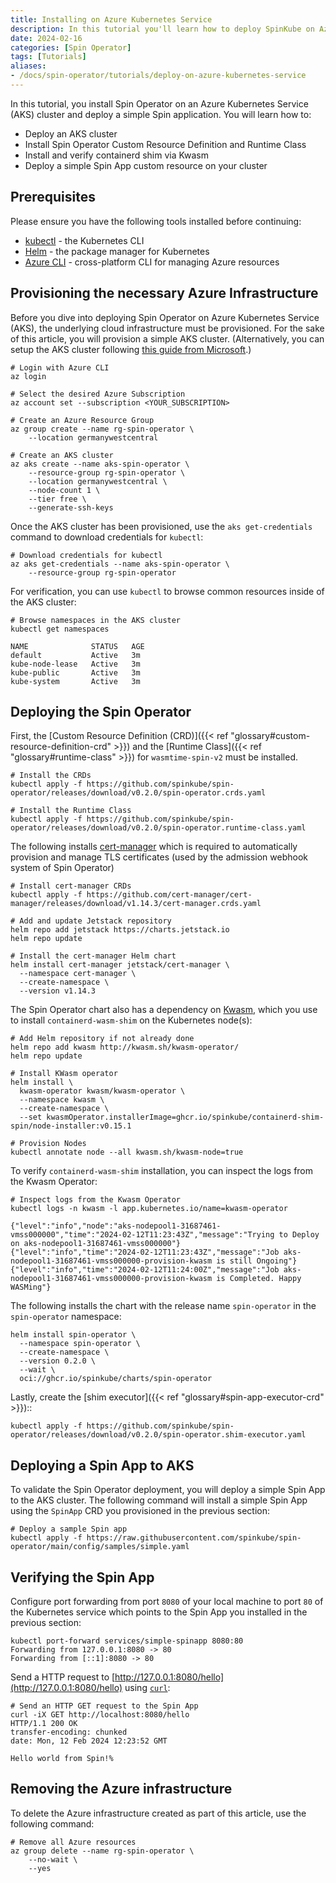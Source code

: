 ```yaml
---
title: Installing on Azure Kubernetes Service
description: In this tutorial you'll learn how to deploy SpinKube on Azure Kubernetes Service (AKS).
date: 2024-02-16
categories: [Spin Operator]
tags: [Tutorials]
aliases:
- /docs/spin-operator/tutorials/deploy-on-azure-kubernetes-service
---
```


In this tutorial, you install Spin Operator on an Azure Kubernetes Service (AKS) cluster and deploy a simple Spin application. You will learn how to:

- Deploy an AKS cluster
- Install Spin Operator Custom Resource Definition and Runtime Class
- Install and verify containerd shim via Kwasm
- Deploy a simple Spin App custom resource on your cluster

<!-- TODO: To learn more about any of these concepts, please visit the [Spin Operator Conceptual article](link-to-concept-article). -->

## Prerequisites

Please ensure you have the following tools installed before continuing:

- [kubectl](https://kubernetes.io/docs/tasks/tools/) - the Kubernetes CLI
- [Helm](https://helm.sh) - the package manager for Kubernetes
- [Azure CLI](https://learn.microsoft.com/en-us/cli/azure/install-azure-cli) - cross-platform CLI for managing Azure resources

## Provisioning the necessary Azure Infrastructure

Before you dive into deploying Spin Operator on Azure Kubernetes Service (AKS), the underlying cloud infrastructure must be provisioned. For the sake of this article, you will provision a simple AKS cluster. (Alternatively, you can setup the AKS cluster following [this guide from Microsoft](https://learn.microsoft.com/en-us/azure/aks/tutorial-kubernetes-deploy-cluster?tabs=azure-cli).)

```shell
# Login with Azure CLI
az login

# Select the desired Azure Subscription
az account set --subscription <YOUR_SUBSCRIPTION>

# Create an Azure Resource Group
az group create --name rg-spin-operator \
    --location germanywestcentral

# Create an AKS cluster
az aks create --name aks-spin-operator \
    --resource-group rg-spin-operator \
    --location germanywestcentral \
    --node-count 1 \
    --tier free \
    --generate-ssh-keys
```

Once the AKS cluster has been provisioned, use the `aks get-credentials` command to download credentials for `kubectl`:

```shell
# Download credentials for kubectl
az aks get-credentials --name aks-spin-operator \
    --resource-group rg-spin-operator
```

For verification, you can use `kubectl` to browse common resources inside of the AKS cluster:

```shell
# Browse namespaces in the AKS cluster
kubectl get namespaces

NAME              STATUS   AGE
default           Active   3m
kube-node-lease   Active   3m
kube-public       Active   3m
kube-system       Active   3m
```

## Deploying the Spin Operator

First, the [Custom Resource Definition (CRD)]({{< ref "glossary#custom-resource-definition-crd" >}}) and the [Runtime Class]({{< ref "glossary#runtime-class" >}}) for `wasmtime-spin-v2` must be installed.

```shell
# Install the CRDs
kubectl apply -f https://github.com/spinkube/spin-operator/releases/download/v0.2.0/spin-operator.crds.yaml

# Install the Runtime Class
kubectl apply -f https://github.com/spinkube/spin-operator/releases/download/v0.2.0/spin-operator.runtime-class.yaml
```

The following installs [cert-manager](https://github.com/cert-manager/cert-manager) which is required to automatically provision and manage TLS certificates (used by the admission webhook system of Spin Operator)

```shell
# Install cert-manager CRDs
kubectl apply -f https://github.com/cert-manager/cert-manager/releases/download/v1.14.3/cert-manager.crds.yaml

# Add and update Jetstack repository
helm repo add jetstack https://charts.jetstack.io
helm repo update

# Install the cert-manager Helm chart
helm install cert-manager jetstack/cert-manager \
  --namespace cert-manager \
  --create-namespace \
  --version v1.14.3
```

The Spin Operator chart also has a dependency on [Kwasm](https://kwasm.sh/), which you use to install `containerd-wasm-shim` on the Kubernetes node(s):

<!-- TODO: When we have a node-installer img published from spinkube/containerd-shim-spin, we'll update the helm install step below to --set with that override.
-->

```shell
# Add Helm repository if not already done
helm repo add kwasm http://kwasm.sh/kwasm-operator/
helm repo update

# Install KWasm operator
helm install \
  kwasm-operator kwasm/kwasm-operator \
  --namespace kwasm \
  --create-namespace \
  --set kwasmOperator.installerImage=ghcr.io/spinkube/containerd-shim-spin/node-installer:v0.15.1

# Provision Nodes
kubectl annotate node --all kwasm.sh/kwasm-node=true
```
To verify `containerd-wasm-shim` installation, you can inspect the logs from the Kwasm Operator:

```shell
# Inspect logs from the Kwasm Operator
kubectl logs -n kwasm -l app.kubernetes.io/name=kwasm-operator

{"level":"info","node":"aks-nodepool1-31687461-vmss000000","time":"2024-02-12T11:23:43Z","message":"Trying to Deploy on aks-nodepool1-31687461-vmss000000"}
{"level":"info","time":"2024-02-12T11:23:43Z","message":"Job aks-nodepool1-31687461-vmss000000-provision-kwasm is still Ongoing"}
{"level":"info","time":"2024-02-12T11:24:00Z","message":"Job aks-nodepool1-31687461-vmss000000-provision-kwasm is Completed. Happy WASMing"}
```

The following installs the chart with the release name `spin-operator` in the `spin-operator` namespace:

```shell
helm install spin-operator \
  --namespace spin-operator \
  --create-namespace \
  --version 0.2.0 \
  --wait \
  oci://ghcr.io/spinkube/charts/spin-operator
```

Lastly, create the [shim executor]({{< ref "glossary#spin-app-executor-crd" >}})::

```console
kubectl apply -f https://github.com/spinkube/spin-operator/releases/download/v0.2.0/spin-operator.shim-executor.yaml
```

## Deploying a Spin App to AKS

To validate the Spin Operator deployment, you will deploy a simple Spin App to the AKS cluster. The following command will install a simple Spin App using the `SpinApp` CRD you provisioned in the previous section:

```shell
# Deploy a sample Spin app
kubectl apply -f https://raw.githubusercontent.com/spinkube/spin-operator/main/config/samples/simple.yaml
```

## Verifying the Spin App

Configure port forwarding from port `8080` of your local machine to port `80` of the Kubernetes service which points to the Spin App you installed in the previous section:

```shell
kubectl port-forward services/simple-spinapp 8080:80
Forwarding from 127.0.0.1:8080 -> 80
Forwarding from [::1]:8080 -> 80
```

Send a HTTP request to [http://127.0.0.1:8080/hello](http://127.0.0.1:8080/hello) using [`curl`](https://curl.se/):

```shell
# Send an HTTP GET request to the Spin App
curl -iX GET http://localhost:8080/hello
HTTP/1.1 200 OK
transfer-encoding: chunked
date: Mon, 12 Feb 2024 12:23:52 GMT

Hello world from Spin!%
```

## Removing the Azure infrastructure

To delete the Azure infrastructure created as part of this article, use the following command:

```shell
# Remove all Azure resources
az group delete --name rg-spin-operator \
    --no-wait \
    --yes
```
